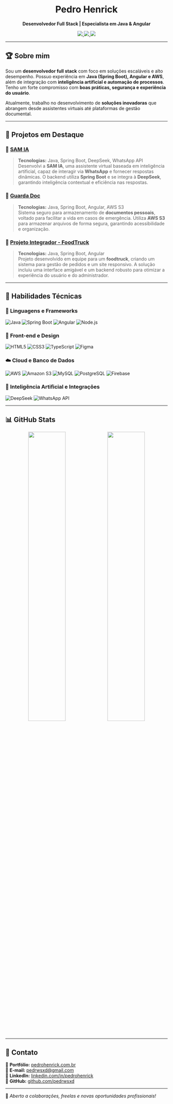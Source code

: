 <h1 align="center">Pedro Henrick</h1>

<p align="center">
  <b>Desenvolvedor Full Stack | Especialista em Java & Angular</b>
</p>

<p align="center">
  <a href="https://www.pedrohenrick.com.br/" target="_blank">
    <img src="https://img.shields.io/badge/Portfólio-000000?style=for-the-badge&logo=About.me&logoColor=white">
  </a>
  <a href="https://www.linkedin.com/in/pedro-henrick-324aa32b1/" target="_blank">
    <img src="https://img.shields.io/badge/LinkedIn-0077B5?style=for-the-badge&logo=linkedin&logoColor=white">
  </a>
  <a href="mailto:pedrohenrick@example.com">
    <img src="https://img.shields.io/badge/Contato-D14836?style=for-the-badge&logo=gmail&logoColor=white">
  </a>
</p>

---

## 🏆 Sobre mim

Sou um **desenvolvedor full stack** com foco em soluções escaláveis e alto desempenho. Possuo experiência em **Java (Spring Boot), Angular e AWS**, além de integração com **inteligência artificial e automação de processos**. Tenho um forte compromisso com **boas práticas, segurança e experiência do usuário**. 

Atualmente, trabalho no desenvolvimento de **soluções inovadoras** que abrangem desde assistentes virtuais até plataformas de gestão documental.

---

## 🚀 Projetos em Destaque

### 🔹 [SAM IA](https://www.pedrohenrick.com.br/)
> **Tecnologias:** Java, Spring Boot, DeepSeek, WhatsApp API  
Desenvolvi a **SAM IA**, uma assistente virtual baseada em inteligência artificial, capaz de interagir via **WhatsApp** e fornecer respostas dinâmicas. O backend utiliza **Spring Boot** e se integra à **DeepSeek**, garantindo inteligência contextual e eficiência nas respostas.

### 🔹 [Guarda Doc](https://www.pedrohenrick.com.br/)
> **Tecnologias:** Java, Spring Boot, Angular, AWS S3  
Sistema seguro para armazenamento de **documentos pessoais**, voltado para facilitar a vida em casos de emergência. Utiliza **AWS S3** para armazenar arquivos de forma segura, garantindo acessibilidade e organização.

### 🔹 [Projeto Integrador - FoodTruck](https://www.pedrohenrick.com.br/)
> **Tecnologias:** Java, Spring Boot, Angular  
Projeto desenvolvido em equipe para um **foodtruck**, criando um sistema para gestão de pedidos e um site responsivo. A solução incluiu uma interface amigável e um backend robusto para otimizar a experiência do usuário e do administrador.

---

## 🔧 Habilidades Técnicas

### 🚀 **Linguagens e Frameworks**
![Java](https://img.shields.io/badge/Java-ED8B00?style=for-the-badge&logo=java&logoColor=white)
![Spring Boot](https://img.shields.io/badge/Spring%20Boot-6DB33F?style=for-the-badge&logo=spring&logoColor=white)
![Angular](https://img.shields.io/badge/Angular-DD0031?style=for-the-badge&logo=angular&logoColor=white)
![Node.js](https://img.shields.io/badge/Node.js-43853D?style=for-the-badge&logo=node.js&logoColor=white)

### 🎨 **Front-end e Design**
![HTML5](https://img.shields.io/badge/HTML5-E34F26?style=for-the-badge&logo=html5&logoColor=white)
![CSS3](https://img.shields.io/badge/CSS3-1572B6?style=for-the-badge&logo=css3&logoColor=white)
![TypeScript](https://img.shields.io/badge/TypeScript-007ACC?style=for-the-badge&logo=typescript&logoColor=white)
![Figma](https://img.shields.io/badge/Figma-F24E1E?style=for-the-badge&logo=figma&logoColor=white)

### ☁️ **Cloud e Banco de Dados**
![AWS](https://img.shields.io/badge/AWS-232F3E?style=for-the-badge&logo=amazon-aws&logoColor=white)
![Amazon S3](https://img.shields.io/badge/Amazon%20S3-569A31?style=for-the-badge&logo=amazon-aws&logoColor=white)
![MySQL](https://img.shields.io/badge/MySQL-4479A1?style=for-the-badge&logo=mysql&logoColor=white)
![PostgreSQL](https://img.shields.io/badge/PostgreSQL-316192?style=for-the-badge&logo=postgresql&logoColor=white)
![Firebase](https://img.shields.io/badge/Firebase-FFCA28?style=for-the-badge&logo=firebase&logoColor=black)

### 🤖 **Inteligência Artificial e Integrações**
![DeepSeek](https://img.shields.io/badge/DeepSeek-000000?style=for-the-badge&logo=artificial-intelligence&logoColor=white)
![WhatsApp API](https://img.shields.io/badge/WhatsApp-25D366?style=for-the-badge&logo=whatsapp&logoColor=white)

---

## 📊 GitHub Stats

<p align="center">
  <img width="48%" src="https://github-readme-stats.vercel.app/api?username=pedrwsxd&show_icons=true&theme=react" />
  <img width="48%" src="https://github-readme-streak-stats.herokuapp.com/?user=pedrwsxd&theme=react" />
</p>

---

## 📩 Contato

📌 **Portfólio:** [pedrohenrick.com.br](https://www.pedrohenrick.com.br/)  
📧 **E-mail:** pedrwsxd@gmail.com  
💼 **LinkedIn:** [linkedin.com/in/pedrohenrick](https://www.linkedin.com/in/pedro-henrick-324aa32b1/)  
🐙 **GitHub:** [github.com/pedrwsxd](https://github.com/pedrwsxd)  

---

🔹 *Aberto a colaborações, freelas e novas oportunidades profissionais!*

